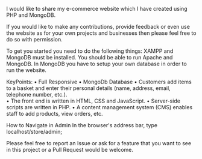 I would like to share my e-commerce website which I have created using PHP and MongoDB.

If you would like to make any contributions, provide feedback or even use the website as for your own projects and businesses then please feel free to do so with permission.

To get you started you need to do the following things:
  XAMPP and MongoDB must be installed. 
  You should be able to run Apache and MongoDB. 
  In MongoDB you have to setup your own database in order to run the website. 

KeyPoints:
  •	Full Responsive
  •	MongoDb Database
  •	Customers add items to a basket and enter their personal details (name, address, email, telephone number, etc.).  
  •	The front end is written in HTML, CSS and JavaScript.
  •	Server-side scripts are written in PHP.
  •	A content management system (CMS) enables staff to add products, view orders, etc.

How to Navigate in Admin
In the browser's address bar, type localhost/store/admin;

Please feel free to report an Issue or ask for a feature that you want to see in this project or a Pull Request would be welcome.
